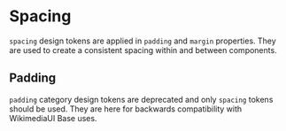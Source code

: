 <script setup>
import CdxDocsTokensTable from '../../src/components/tokens/TokensTable.vue';
import { spacing } from '@wikimedia/codex-design-tokens/dist/index.json';
import { padding } from '@wikimedia/codex-design-tokens/dist/index.json';
</script>

# Spacing

`spacing` design tokens are applied in `padding` and `margin` properties.
They are used to create a consistent spacing within and between components.

<cdx-docs-tokens-table
	:tokens="spacing"
	token-demo="CdxDocsSpacingDemo"
/>

## Padding

`padding` category design tokens are deprecated and only `spacing` tokens should be used.
They are here for backwards compatibility with WikimediaUI Base uses.

<cdx-docs-tokens-table
	:tokens="padding"
	token-demo="CdxDocsTokenDemo"
	token-category="padding"
	css-property="padding"
	style-target="wrapper"
/>
